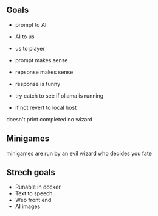 
## Goals
- prompt to AI
- AI to us
- us to player

- prompt makes sense
- repsonse makes sense

- response is funny

- try catch to see if ollama is running
- if not revert to local host

doesn't print completed
no wizard


## Minigames
minigames are run by an evil wizard who decides you fate



## Strech goals
- Runable in docker
- Text to speech
- Web front end
- AI images
